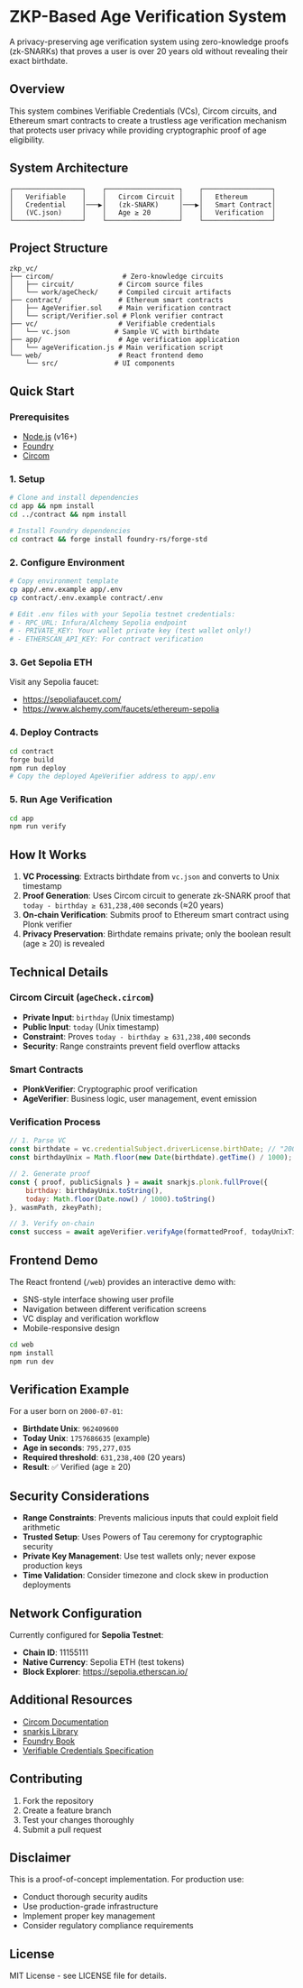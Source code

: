# ZKP-Based Age Verification System

A privacy-preserving age verification system using zero-knowledge proofs (zk-SNARKs) that proves a user is over 20 years old without revealing their exact birthdate.

## Overview

This system combines Verifiable Credentials (VCs), Circom circuits, and Ethereum smart contracts to create a trustless age verification mechanism that protects user privacy while providing cryptographic proof of age eligibility.

## System Architecture

```
┌─────────────────┐    ┌──────────────────┐    ┌─────────────────┐
│   Verifiable    │    │   Circom Circuit │    │   Ethereum      │
│   Credential    │───▶│   (zk-SNARK)     │───▶│   Smart Contract│
│   (VC.json)     │    │   Age ≥ 20       │    │   Verification  │
└─────────────────┘    └──────────────────┘    └─────────────────┘
```

## Project Structure

```
zkp_vc/
├── circom/                 # Zero-knowledge circuits
│   ├── circuit/           # Circom source files
│   └── work/ageCheck/     # Compiled circuit artifacts
├── contract/              # Ethereum smart contracts
│   ├── AgeVerifier.sol    # Main verification contract
│   └── script/Verifier.sol # Plonk verifier contract
├── vc/                    # Verifiable credentials
│   └── vc.json           # Sample VC with birthdate
├── app/                   # Age verification application
│   └── ageVerification.js # Main verification script
└── web/                   # React frontend demo
    └── src/              # UI components
```

## Quick Start

### Prerequisites

- [Node.js](https://nodejs.org/) (v16+)
- [Foundry](https://book.getfoundry.sh/getting-started/installation)
- [Circom](https://docs.circom.io/getting-started/installation/)

### 1. Setup

```bash
# Clone and install dependencies
cd app && npm install
cd ../contract && npm install

# Install Foundry dependencies
cd contract && forge install foundry-rs/forge-std
```

### 2. Configure Environment

```bash
# Copy environment template
cp app/.env.example app/.env
cp contract/.env.example contract/.env

# Edit .env files with your Sepolia testnet credentials:
# - RPC_URL: Infura/Alchemy Sepolia endpoint
# - PRIVATE_KEY: Your wallet private key (test wallet only!)
# - ETHERSCAN_API_KEY: For contract verification
```

### 3. Get Sepolia ETH

Visit any Sepolia faucet:
- https://sepoliafaucet.com/
- https://www.alchemy.com/faucets/ethereum-sepolia

### 4. Deploy Contracts

```bash
cd contract
forge build
npm run deploy
# Copy the deployed AgeVerifier address to app/.env
```

### 5. Run Age Verification

```bash
cd app
npm run verify
```

## How It Works

1. **VC Processing**: Extracts birthdate from `vc.json` and converts to Unix timestamp
2. **Proof Generation**: Uses Circom circuit to generate zk-SNARK proof that `today - birthday ≥ 631,238,400` seconds (≈20 years)
3. **On-chain Verification**: Submits proof to Ethereum smart contract using Plonk verifier
4. **Privacy Preservation**: Birthdate remains private; only the boolean result (age ≥ 20) is revealed

## Technical Details

### Circom Circuit (`ageCheck.circom`)
- **Private Input**: `birthday` (Unix timestamp)
- **Public Input**: `today` (Unix timestamp)  
- **Constraint**: Proves `today - birthday ≥ 631,238,400` seconds
- **Security**: Range constraints prevent field overflow attacks

### Smart Contracts
- **PlonkVerifier**: Cryptographic proof verification
- **AgeVerifier**: Business logic, user management, event emission

### Verification Process
```javascript
// 1. Parse VC
const birthdate = vc.credentialSubject.driverLicense.birthDate; // "2000-07-01"
const birthdayUnix = Math.floor(new Date(birthdate).getTime() / 1000);

// 2. Generate proof
const { proof, publicSignals } = await snarkjs.plonk.fullProve({
    birthday: birthdayUnix.toString(),
    today: Math.floor(Date.now() / 1000).toString()
}, wasmPath, zkeyPath);

// 3. Verify on-chain
const success = await ageVerifier.verifyAge(formattedProof, todayUnixTime);
```

## Frontend Demo

The React frontend (`/web`) provides an interactive demo with:
- SNS-style interface showing user profile
- Navigation between different verification screens
- VC display and verification workflow
- Mobile-responsive design

```bash
cd web
npm install
npm run dev
```

## Verification Example

For a user born on `2000-07-01`:
- **Birthdate Unix**: `962409600`
- **Today Unix**: `1757686635` (example)
- **Age in seconds**: `795,277,035`
- **Required threshold**: `631,238,400` (20 years)
- **Result**: ✅ Verified (age ≥ 20)

## Security Considerations

- **Range Constraints**: Prevents malicious inputs that could exploit field arithmetic
- **Trusted Setup**: Uses Powers of Tau ceremony for cryptographic security
- **Private Key Management**: Use test wallets only; never expose production keys
- **Time Validation**: Consider timezone and clock skew in production deployments

## Network Configuration

Currently configured for **Sepolia Testnet**:
- **Chain ID**: 11155111
- **Native Currency**: Sepolia ETH (test tokens)
- **Block Explorer**: https://sepolia.etherscan.io/

## Additional Resources

- [Circom Documentation](https://docs.circom.io/)
- [snarkjs Library](https://github.com/iden3/snarkjs)
- [Foundry Book](https://book.getfoundry.sh/)
- [Verifiable Credentials Specification](https://www.w3.org/TR/vc-data-model/)

## Contributing

1. Fork the repository
2. Create a feature branch
3. Test your changes thoroughly
4. Submit a pull request

## Disclaimer

This is a proof-of-concept implementation. For production use:
- Conduct thorough security audits
- Use production-grade infrastructure
- Implement proper key management
- Consider regulatory compliance requirements

## License

MIT License - see LICENSE file for details.